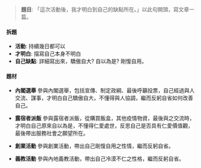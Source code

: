 > **題目**:
> 「這次活動後，我才明白到自己的缺點所在。」以此句開頭，寫文章一篇。

#### 拆題
- **活動**: 持續幾日都可以
- **才明白**: 描寫自己本身不明白
- **自己缺點**: 詳細寫出來，驕傲自大? 自以為是? 剛愎自用。

#### 題材
- **內閣選舉**
  參與內閣選舉，包括宣傳、制定政綱、最後呼籲投票，自己經過與人交流、謀事，才明白自己驕傲自大，不懂得與人協調，繼而反躬自省如何改善自己。

- **露宿者派飯**
  參與露宿者派飯，從購買飯盒，其他疫情物資，最後與之交流時，才明白自己原來自以為是，不懂得仁愛處世，反思自己是否具有仁愛價值觀，最後帶出服務社會之願望所在。

- **創業活動**
  參與創業活動，帶出自己剛愎自用之性情，繼而反躬自省。

- **義教活動**
  參與內地義教活動，帶出自己冷漠不仁之性格，繼而反躬自省。
